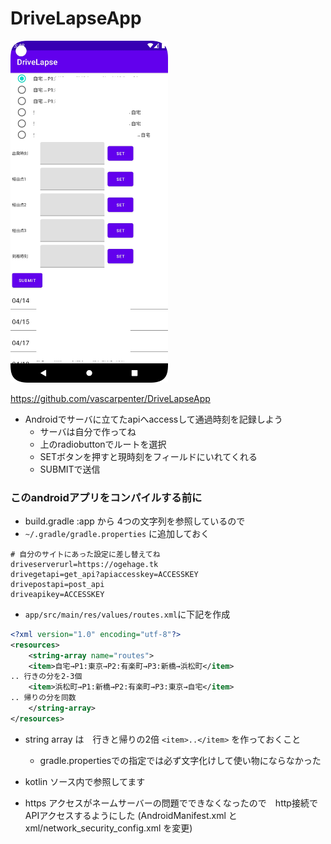 # DriveLapseApp

<img src="https://github.com/vascarpenter/DriveLapseApp/blob/main/ss.jpg" width="50%" />

https://github.com/vascarpenter/DriveLapseApp

- Androidでサーバに立てたapiへaccessして通過時刻を記録しよう
  - サーバは自分で作ってね
  - 上のradiobuttonでルートを選択
  - SETボタンを押すと現時刻をフィールドにいれてくれる
  - SUBMITで送信

### このandroidアプリをコンパイルする前に

- build.gradle :app から 4つの文字列を参照しているので
- `~/.gradle/gradle.properties` に追加しておく


```
# 自分のサイトにあった設定に差し替えてね
driveserverurl=https://ogehage.tk
drivegetapi=get_api?apiaccesskey=ACCESSKEY
drivepostapi=post_api
driveapikey=ACCESSKEY
```

- `app/src/main/res/values/routes.xml`に下記を作成
```xml
<?xml version="1.0" encoding="utf-8"?>
<resources>
    <string-array name="routes">
    <item>自宅→P1:東京→P2:有楽町→P3:新橋→浜松町</item>
.. 行きの分を2-3個
    <item>浜松町→P1:新橋→P2:有楽町→P3:東京→自宅</item>
.. 帰りの分を同数
    </string-array>
</resources>
```
- string array は　行きと帰りの2倍 `<item>..</item>` を作っておくこと
  - gradle.propertiesでの指定では必ず文字化けして使い物にならなかった

- kotlin ソース内で参照してます
- https アクセスがネームサーバーの問題でできなくなったので　http接続でAPIアクセスするようにした
  (AndroidManifest.xml と xml/network_security_config.xml を変更)
